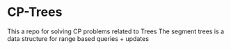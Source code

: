 # CP-Trees
This a repo for solving CP problems related to Trees
The segment trees is a data structure for range based queries + updates
